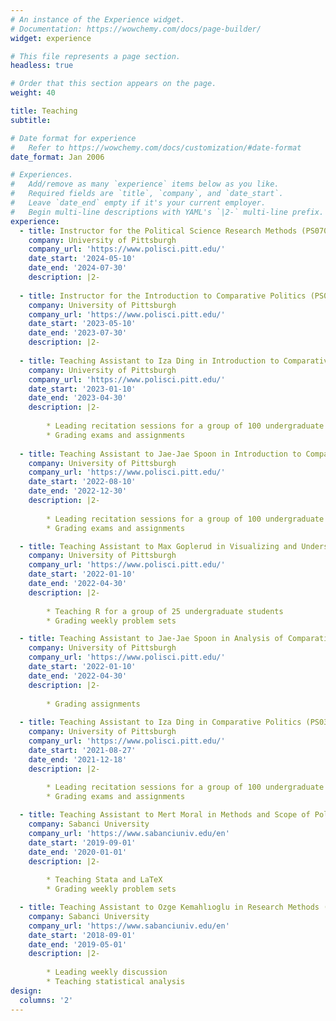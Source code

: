 ```yaml
---
# An instance of the Experience widget.
# Documentation: https://wowchemy.com/docs/page-builder/
widget: experience

# This file represents a page section.
headless: true

# Order that this section appears on the page.
weight: 40

title: Teaching
subtitle:

# Date format for experience
#   Refer to https://wowchemy.com/docs/customization/#date-format
date_format: Jan 2006

# Experiences.
#   Add/remove as many `experience` items below as you like.
#   Required fields are `title`, `company`, and `date_start`.
#   Leave `date_end` empty if it's your current employer.
#   Begin multi-line descriptions with YAML's `|2-` multi-line prefix.
experience:
  - title: Instructor for the Political Science Research Methods (PS0700)
    company: University of Pittsburgh
    company_url: 'https://www.polisci.pitt.edu/'
    date_start: '2024-05-10'
    date_end: '2024-07-30'
    description: |2-
      
  - title: Instructor for the Introduction to Comparative Politics (PS0300)
    company: University of Pittsburgh
    company_url: 'https://www.polisci.pitt.edu/'
    date_start: '2023-05-10'
    date_end: '2023-07-30'
    description: |2-
           
  - title: Teaching Assistant to Iza Ding in Introduction to Comparative Politics (PS0300)
    company: University of Pittsburgh
    company_url: 'https://www.polisci.pitt.edu/'
    date_start: '2023-01-10'
    date_end: '2023-04-30'
    description: |2-
        
        * Leading recitation sessions for a group of 100 undergraduate students
        * Grading exams and assignments
    
  - title: Teaching Assistant to Jae-Jae Spoon in Introduction to Comparative Politics (PS0300)
    company: University of Pittsburgh
    company_url: 'https://www.polisci.pitt.edu/'
    date_start: '2022-08-10'
    date_end: '2022-12-30'
    description: |2-
        
        * Leading recitation sessions for a group of 100 undergraduate students
        * Grading exams and assignments

  - title: Teaching Assistant to Max Goplerud in Visualizing and Understanding Social Data  (PS1702)
    company: University of Pittsburgh
    company_url: 'https://www.polisci.pitt.edu/'
    date_start: '2022-01-10'
    date_end: '2022-04-30'
    description: |2-
        
        * Teaching R for a group of 25 undergraduate students
        * Grading weekly problem sets

  - title: Teaching Assistant to Jae-Jae Spoon in Analysis of Comparative Politicss: Comparative Parties and Elections (PS1399)
    company: University of Pittsburgh
    company_url: 'https://www.polisci.pitt.edu/'
    date_start: '2022-01-10'
    date_end: '2022-04-30'
    description: |2-
        
        * Grading assignments
    
  - title: Teaching Assistant to Iza Ding in Comparative Politics (PS0300)
    company: University of Pittsburgh
    company_url: 'https://www.polisci.pitt.edu/'
    date_start: '2021-08-27'
    date_end: '2021-12-18'
    description: |2-
        
        * Leading recitation sessions for a group of 100 undergraduate students
        * Grading exams and assignments

  - title: Teaching Assistant to Mert Moral in Methods and Scope of Political Analysis (POLS529)
    company: Sabanci University
    company_url: 'https://www.sabanciuniv.edu/en'
    date_start: '2019-09-01'
    date_end: '2020-01-01'
    description: |2-
    
        * Teaching Stata and LaTeX
        * Grading weekly problem sets

  - title: Teaching Assistant to Ozge Kemahlıoglu in Research Methods (SPS311)
    company: Sabanci University
    company_url: 'https://www.sabanciuniv.edu/en'
    date_start: '2018-09-01'
    date_end: '2019-05-01'
    description: |2-
    
        * Leading weekly discussion
        * Teaching statistical analysis
design:
  columns: '2'
---
```

